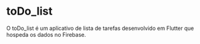 # toDo_list
O toDo_list é um aplicativo de lista de tarefas desenvolvido em Flutter que hospeda os dados no Firebase.
